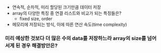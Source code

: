 - 연속적, 순차적, 미리 할당된 크기만큼 데이터 저장
- array의 다양한 특징 중 연결 리스트와 비교가 되는 특징들은?
    - fixed size, order
- 메모리에 저장되는 방식, 이에 따른 연산 속도(time complexity)

### 미리 예상한 것보다 더 많은 수의 data를 저장하느라 array의 size를 넘어서게 된 경우 해결방안은?